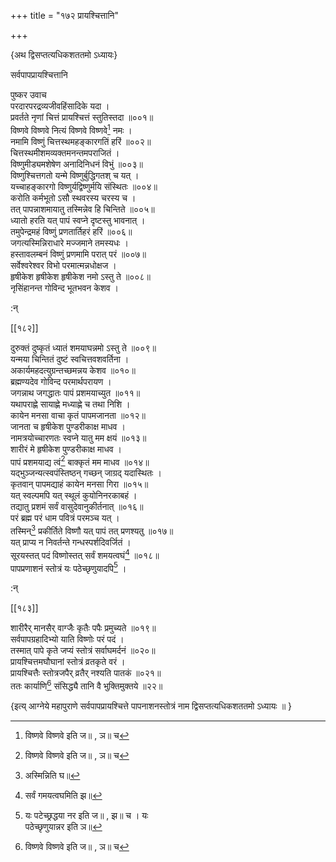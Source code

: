 +++
title = "१७२ प्रायश्चित्तानि"

+++

\{अथ द्विसप्तत्यधिकशततमो ऽध्यायः\}

सर्वपापप्रायश्चित्तानि  
    
पुष्कर उवाच  
परदारपरद्रव्यजीवहिंसादिके यदा ।  
प्रवर्तते नृणां चित्तं प्रायश्चित्तं स्तुतिस्तदा   ॥००१॥  
विष्णवे विष्णवे नित्यं विष्णवे विष्णवे[^१] नमः   ।  
नमामि विष्णुं चित्तस्थमहङ्कारगतिं हरिं ॥००२॥  
चित्तस्थमीशमव्यक्तमनन्तमपराजितं ।  
विष्णुमीड्यमशेषेण अनादिनिधनं विभुं   ॥००३॥  
विष्णुश्चित्तगतो यन्मे विष्णुर्बुद्धिगतश् च यत् ।  
यच्चाहङ्कारगो विष्णुर्यद्विष्णुर्मयि संस्थितः   ॥००४॥  
करोति कर्मभूतो ऽसौ स्थवरस्य चरस्य च ।  
तत् पापन्नाशमायातु तस्मिन्नेव हि चिन्तिते ॥००५॥  
ध्यातो हरति यत् पापं स्वप्ने दृष्टस्तु भावनात्   ।  
तमुपेन्द्रमहं विष्णुं प्रणतार्तिहरं हरिं   ॥००६॥  
जगत्यस्मिन्निराधारे मज्जमाने तमस्यधः ।  
हस्तावलम्बनं विष्णुं प्रणमामि परात् परं   ॥००७॥  
सर्वेश्वरेश्वर विभो परमात्मन्नधोक्षज ।  
हृषीकेश हृषीकेश हृषीकेश नमो ऽस्तु ते   ॥००८॥  
नृसिंहानन्त गोविन्द भूतभवन केशव ।  
    
:न्  
    
[^१]: विष्णवे विष्णवे इति ज॥ , ञ॥ च  

[[१८२]]
    
दुरुक्तं दुष्कृतं ध्यातं शमयाघन्नमो ऽस्तु ते   ॥००९॥  
यन्मया चिन्तितं दुष्टं स्वचित्तवशवर्तिना ।  
अकार्यमहदत्युग्रन्तच्छमन्नय केशव ॥०१०॥  
ब्रह्मण्यदेव गोविन्द परमार्थपरायण ।  
जगन्नाथ जगद्धातः पापं प्रशमयाच्युत ॥०११॥  
यथापराह्णे सायाह्णे मध्याह्णे च तथा निशि ।  
कायेन मनसा वाचा कृतं पापमजानता ॥०१२॥  
जानता च हृषीकेश पुण्डरीकाक्ष माधव   ।  
नामत्रयोच्चारणतः स्वप्ने यातु मम क्षयं ॥०१३॥  
शारीरं मे हृषीकेश पुण्डरीकाक्ष माधव   ।  
पापं प्रशमयाद्य त्वं[^१] बाक्कृतं मम माधव   ॥०१४॥  
यद्भुञ्जन्यत्स्वपंस्तिष्ठन् गच्छन् जाग्रद् यदास्थितः   ।  
कृतवान् पापमद्याहं कायेन मनसा गिरा ॥०१५॥  
यत् स्वल्पमपि यत् स्थूलं कुयोनिनरकाबहं ।  
तद्यातु प्रशमं सर्वं वासुदेवानुकीर्तनात् ॥०१६॥  
परं ब्रह्म परं धाम पवित्रं परमञ्च यत् ।  
तस्मिन्[^२] प्रकीर्तिते विष्णौ यत् पापं तत् प्रणश्यतु   ॥०१७॥  
यत् प्राप्य न निवर्तन्ते गन्धस्पर्शदिवर्जितं ।  
सूरयस्तत् पदं विष्णोस्तत् सर्वं शमयत्वघं[^३]   ॥०१८॥  
पापप्रणाशनं स्तोत्रं यः पठेच्छृणुयादपि[^४]   ।  
    
:न्  
    
[^१]: प्रशमात्यर्थमिति ख॥ , घ॥ , ज॥ च  
    
[^२]: अस्मिन्निति घ॥  
    
[^३]: सर्वं गमयत्वघमिति झ॥  
    
[^४]: यः पटेच्छ्रद्धया नर इति ज॥ , झ॥ च । यः  
पठेच्छृणुयान्नर इति ञ॥  

[[१८३]]
    
शारीरैर् मानसैर् वाग्जैः कृतैः पपैः प्रमुच्यते   ॥०१९॥  
सर्वपापग्रहादिभ्यो याति विष्णोः परं पदं ।  
तस्मात् पापे कृते जप्यं स्तोत्रं सर्वाघमर्दनं   ॥०२०॥  
प्रायश्चित्तमघौघानां स्तोत्रं व्रतकृते वरं   ।  
प्रायश्चित्तैः स्तोत्रजपैर् व्रतैर् नश्यति पातकं ॥०२१॥  
ततः कार्याणि[^१] संसिद्ध्यै तानि वै भुक्तिमुक्तये  ॥२२॥  
    
\{इत्य् आग्नेये महापुराणे सर्वपापप्रायश्चित्ते पापनाशनस्तोत्रं नाम द्विसप्तत्यधिकशततमो ऽध्यायः ॥  }
    